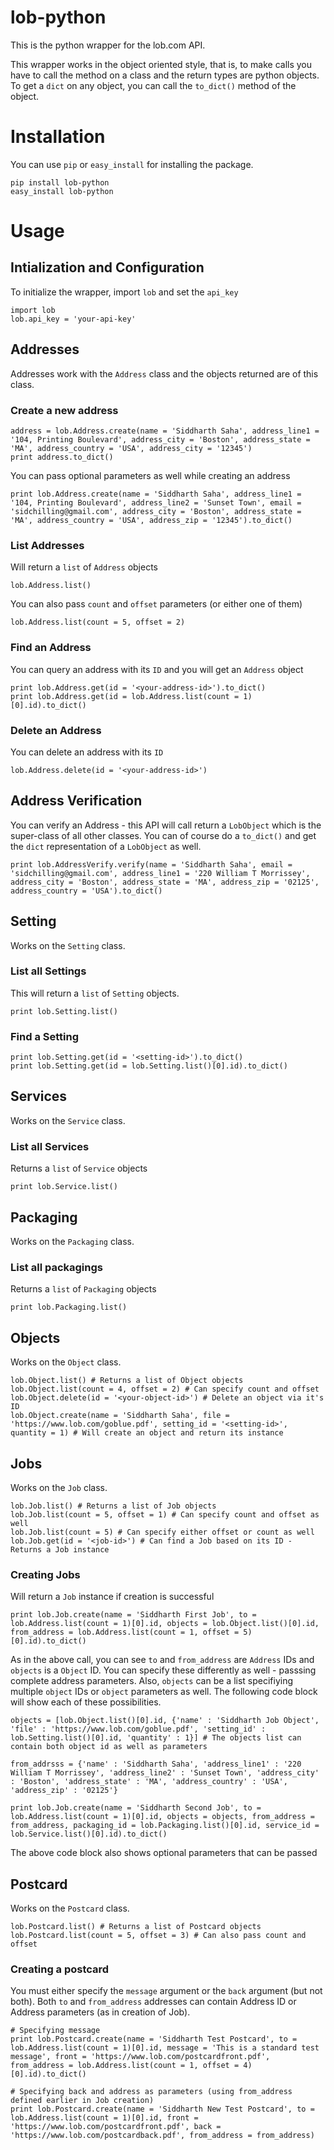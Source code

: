 lob-python
==========

This is the python wrapper for the lob.com API.

This wrapper works in the object oriented style, that is, to make calls you have to call the method on a class and the
return types are python objects. To get a `dict` on any object, you can call the `to_dict()` method of the object.

Installation
============

You can use `pip` or `easy_install` for installing the package.

```
pip install lob-python
easy_install lob-python
```


Usage
======

## Intialization and Configuration

To initialize the wrapper, import `lob` and set the `api_key`

```
import lob
lob.api_key = 'your-api-key'
```

## Addresses

Addresses work with the `Address` class and the objects returned are of this class.

### Create a new address

```
address = lob.Address.create(name = 'Siddharth Saha', address_line1 = '104, Printing Boulevard', address_city = 'Boston', address_state = 'MA', address_country = 'USA', address_city = '12345')
print address.to_dict()
```

You can pass optional parameters as well while creating an address

```
print lob.Address.create(name = 'Siddharth Saha', address_line1 = '104, Printing Boulevard', address_line2 = 'Sunset Town', email = 'sidchilling@gmail.com', address_city = 'Boston', address_state = 'MA', address_country = 'USA', address_zip = '12345').to_dict()
```

### List Addresses

Will return a `list` of `Address` objects

```
lob.Address.list()
```

You can also pass `count` and `offset` parameters (or either one of them)

```
lob.Address.list(count = 5, offset = 2)
```

### Find an Address

You can query an address with its `ID` and you will get an `Address` object

```
print lob.Address.get(id = '<your-address-id>').to_dict()
print lob.Address.get(id = lob.Address.list(count = 1)[0].id).to_dict()
```

### Delete an Address

You can delete an address with its `ID`

```
lob.Address.delete(id = '<your-address-id>')
```

## Address Verification

You can verify an Address - this API will call return a `LobObject` which is the super-class of all other classes. You can of course do a `to_dict()` and get the `dict` representation of a `LobObject` as well.

```
print lob.AddressVerify.verify(name = 'Siddharth Saha', email = 'sidchilling@gmail.com', address_line1 = '220 William T Morrissey', address_city = 'Boston', address_state = 'MA', address_zip = '02125', address_country = 'USA').to_dict()
```

## Setting

Works on the `Setting` class.

### List all Settings

This will return a `list` of `Setting` objects.

```
print lob.Setting.list()
```

### Find a Setting

```
print lob.Setting.get(id = '<setting-id>').to_dict()
print lob.Setting.get(id = lob.Setting.list()[0].id).to_dict()
```

## Services

Works on the `Service` class.

### List all Services

Returns a `list` of `Service` objects

```
print lob.Service.list()
```

## Packaging

Works on the `Packaging` class.

### List all packagings

Returns a `list` of `Packaging` objects

```
print lob.Packaging.list()
```

## Objects

Works on the `Object` class.

```
lob.Object.list() # Returns a list of Object objects
lob.Object.list(count = 4, offset = 2) # Can specify count and offset
lob.Object.delete(id = '<your-object-id>') # Delete an object via it's ID
lob.Object.create(name = 'Siddharth Saha', file = 'https://www.lob.com/goblue.pdf', setting_id = '<setting-id>', quantity = 1) # Will create an object and return its instance
```

## Jobs

Works on the `Job` class.

```
lob.Job.list() # Returns a list of Job objects
lob.Job.list(count = 5, offset = 1) # Can specify count and offset as well
lob.Job.list(count = 5) # Can specify either offset or count as well
lob.Job.get(id = '<job-id>') # Can find a Job based on its ID - Returns a Job instance
```

### Creating Jobs

Will return a `Job` instance if creation is successful

```
print lob.Job.create(name = 'Siddharth First Job', to = lob.Address.list(count = 1)[0].id, objects = lob.Object.list()[0].id, from_address = lob.Address.list(count = 1, offset = 5)[0].id).to_dict()
```

As in the above call, you can see `to` and `from_address` are `Address` IDs and `objects` is a `Object` ID. You can specify these differently as well - passsing complete address parameters. Also, `objects` can be a list specifiying multiple `object` IDs or `object` parameters as well. The following code block will show each of these possibilities.

```
objects = [lob.Object.list()[0].id, {'name' : 'Siddharth Job Object', 'file' : 'https://www.lob.com/goblue.pdf', 'setting_id' : lob.Setting.list()[0].id, 'quantity' : 1}] # The objects list can contain both object id as well as parameters

from_addrsss = {'name' : 'Siddharth Saha', 'address_line1' : '220 William T Morrissey', 'address_line2' : 'Sunset Town', 'address_city' : 'Boston', 'address_state' : 'MA', 'address_country' : 'USA', 'address_zip' : '02125'}

print lob.Job.create(name = 'Siddharth Second Job', to = lob.Address.list(count = 1)[0].id, objects = objects, from_address = from_address, packaging_id = lob.Packaging.list()[0].id, service_id = lob.Service.list()[0].id).to_dict()
```

The above code block also shows optional parameters that can be passed

## Postcard

Works on the `Postcard` class.

```
lob.Postcard.list() # Returns a list of Postcard objects
lob.Postcard.list(count = 5, offset = 3) # Can also pass count and offset
```

### Creating a postcard

You must either specify the `message` argument or the `back` argument (but not both). Both `to` and `from_address` addresses can contain Address ID or Address parameters (as in creation of Job).

```
# Specifying message
print lob.Postcard.create(name = 'Siddharth Test Postcard', to = lob.Address.list(count = 1)[0].id, message = 'This is a standard test message', front = 'https://www.lob.com/postcardfront.pdf', from_address = lob.Address.list(count = 1, offset = 4)[0].id).to_dict()

# Specifying back and address as parameters (using from_address defined earlier in Job creation)
print lob.Postcard.create(name = 'Siddharth New Test Postcard', to = lob.Address.list(count = 1)[0].id, front = 'https://www.lob.com/postcardfront.pdf', back = 'https://www.lob.com/postcardback.pdf', from_address = from_address)
```
